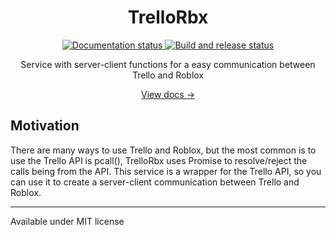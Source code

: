 <div align="center">
  <h1>TrelloRbx</h1>
  <p>
    <a href="https://github.com/DeveloperCron/TrelloRbx/actions/workflows/ci.yaml">
      <img src="https://github.com/DeveloperCron/TrelloRbx/actions/workflows/ci.yaml/badge.svg" alt="Documentation status" />
    </a>
    <a href="http://developercron.github.io/TrelloRbx/">
      <img src="https://github.com/DeveloperCron/TrelloRbx/actions/workflows/pages/pages-build-deployment/badge.svg" alt="Build and release status"/>
    </a>
  </p>
  <p>Service with server-client functions for a easy communication between Trello and Roblox</p>
  <a href="http://developercron.github.io/TrelloRbx/">View docs →</a>
</div>

## Motivation

There are many ways to use Trello and Roblox, but the most common is to use the Trello API is pcall(), TrelloRbx uses Promise to resolve/reject the calls being from the API. This service is a wrapper for the Trello API, so you can use it to create a server-client communication between Trello and Roblox.

---

Available under MIT license
